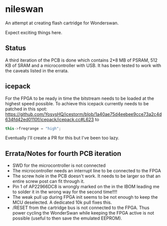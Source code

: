 # nileswan

An attempt at creating flash cartridge for Wonderswan.

Expect exciting things here.

## Status

A third iteration of the PCB is done which contains 2*8 MB of PSRAM, 512 KB of SRAM and a microcontroller with USB. It has been tested to work with the caveats listed in the errata.

## icepack

For the FPGA to be ready in time the bitstream needs to be loaded at the highest speed possible. To achieve this icepack currently needs to be patched in this spot: https://github.com/YosysHQ/icestorm/blob/1a40ae75d4eebee9cce73a2c4d634fd42ed0110f/icepack/icepack.cc#L623 to
```c++
this->freqrange = "high";
```

Eventually I'll create a PR for this but I've been too lazy.

## Errata/Notes for fourth PCB iteration
- SWD for the microcontroller is not connected
- The microcontroller needs an interrupt line to be connected to the FPGA
- The screw hole in the PCB doesn't work. It needs to be larger so that an entire screw post can fit through it.
- Pin 1 of AP22966DC8 is wrongly marked on the in the IBOM leading me to solder it in the wrong way for the second time!!!!
- The weak pull up during FPGA init seems to be not enough to keep the MCU deselected. A dedicated 10k pull fixes this.
- /RESET from the cartridge bus is not connected to the FPGA. Thus power cycling the WonderSwan while keeping the FPGA active is not possible (useful to then save the emulated EEPROM).